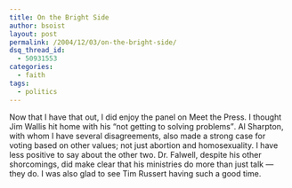```yaml
---
title: On the Bright Side
author: bsoist
layout: post
permalink: /2004/12/03/on-the-bright-side/
dsq_thread_id:
  - 50931553
categories:
  - faith
tags:
  - politics
---
```

Now that I have that out, I did enjoy the panel on Meet the Press. I thought Jim Wallis hit home with his <q>not getting to solving problems</q>. Al Sharpton, with whom I have several disagreements, also made a strong case for voting based on other values; not just abortion and homosexuality. I have less positive to say about the other two. Dr. Falwell, despite his other shorcomings, did make clear that his ministries do more than just talk &#8212; they do. I was also glad to see Tim Russert having such a good time. <i class="fa fa-smile-o"></i>
